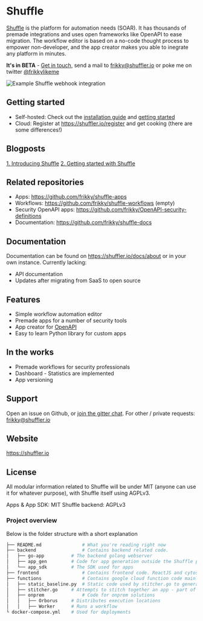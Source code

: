 # Shuffle 
[Shuffle](https://shuffler.io) is the platform for automation needs (SOAR). It has thousands of premade integrations and uses open frameworks like OpenAPI to ease migration. The workflow editor is based on a no-code thought process to empower non-developer, and the app creator makes you able to inegrate any platform in minutes.

**It's in BETA** - [Get in touch](https://shuffler.io/contact), send a mail to [frikky@shuffler.io](mailto:frikky@shuffler.io) or poke me on twitter [@frikkylikeme](https://twitter.com/frikkylikeme)

![Example Shuffle webhook integration](https://github.com/frikky/Shuffle/blob/master/frontend/src/assets/img/shuffle_webhook.png)

## Getting started 
* Self-hosted: Check out the [installation guide](https://github.com/frikky/shuffle/blob/master/install-guide.md) and [getting started](https://shuffler.io/docs/getting_started)
* Cloud: Register at https://shuffler.io/register and get cooking (there are some differences!)

## Blogposts
[1. Introducing Shuffle](https://medium.com/security-operation-capybara/introducing-shuffle-an-open-source-soar-platform-part-1-58a529de7d12)
[2. Getting started with Shuffle](https://medium.com/security-operation-capybara/getting-started-with-shuffle-an-open-source-soar-platform-part-2-1d7c67a64244)

## Related repositories
* Apps: https://github.com/frikky/shuffle-apps
* Workflows: https://github.com/frikky/shuffle-workflows (empty)
* Security OpenAPI apps: https://github.com/frikky/OpenAPI-security-definitions
* Documentation: https://github.com/frikky/shuffle-docs

## Documentation
Documentation can be found on https://shuffler.io/docs/about or in your own instance. Currently lacking: 
* API documentation 
* Updates after migrating from SaaS to open source

## Features
* Simple workflow automation editor 
* Premade apps for a number of security tools
* App creator for [OpenAPI](https://github.com/frikky/OpenAPI-security-definitions)
* Easy to learn Python library for custom apps

## In the works
* Premade workflows for security professionals
* Dashboard - Statistics are implemented
* App versioning

## Support
Open an issue on Github, or [join the gitter chat](https://gitter.im/Shuffle-SOAR/community). For other / private requests: [frikky@shuffler.io](mailto:frikky@shuffler.io)

## Website
https://shuffler.io

## License
All modular information related to Shuffle will be under MIT (anyone can use it for whatever purpose), with Shuffle itself using AGPLv3. 

Apps & App SDK: MIT
Shuffle backend: AGPLv3 

### Project overview 
Below is the folder structure with a short explanation
```bash
├── README.md				# What you're reading right now
├── backend					# Contains backend related code.
│   ├── go-app 			# The backend golang webserver
│   ├── app_gen 		# Code for app generation outside the Shuffle platform
│   └── app_sdk			# The SDK used for apps
├── frontend				# Contains frontend code. ReactJS and cytoscape. Horrible code :)
├── functions				# Contains google cloud function code mainly.
│   ├── static_baseline.py	# Static code used by stitcher.go to generate code
│   ├── stitcher.go		# Attempts to stitch together an app - part of backend now
│   ├── onprem				# Code for onprem solutions
│   │   ├── Orborus 	# Distributes execution locations
│   │   ├── Worker		# Runs a workflow
└ docker-compose.yml 	# Used for deployments
```
